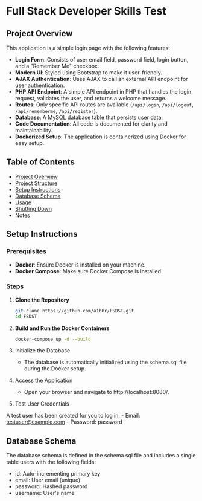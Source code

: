 # Full Stack Developer Skills Test

## Project Overview

This application is a simple login page with the following features:

- **Login Form**: Consists of user email field, password field, login button, and a "Remember Me" checkbox.
- **Modern UI**: Styled using Bootstrap to make it user-friendly.
- **AJAX Authentication**: Uses AJAX to call an external API endpoint for user authentication.
- **PHP API Endpoint**: A simple API endpoint in PHP that handles the login request, validates the user, and returns a welcome message.
- **Routes**: Only specific API routes are available (`/api/login`, `/api/logout`, `/api/rememberme`, `/api/register`).
- **Database**: A MySQL database table that persists user data.
- **Code Documentation**: All code is documented for clarity and maintainability.
- **Dockerized Setup**: The application is containerized using Docker for easy setup.

## Table of Contents

- [Project Overview](#project-overview)
- [Project Structure](#project-structure)
- [Setup Instructions](#setup-instructions)
- [Database Schema](#database-schema)
- [Usage](#usage)
- [Shutting Down](#shutting-down)
- [Notes](#notes)

## Setup Instructions

### Prerequisites

- **Docker**: Ensure Docker is installed on your machine.
- **Docker Compose**: Make sure Docker Compose is installed.

### Steps

1. **Clone the Repository**

   ```bash
   git clone https://github.com/a1b0r/FSDST.git
   cd FSDST
    ```

2. **Build and Run the Docker Containers**

    ```bash
    docker-compose up -d --build
    ```

3. Initialize the Database
    - The database is automatically initialized using the schema.sql file during the Docker setup.

4. Access the Application
    - Open your browser and navigate to http://localhost:8080/.

5. Test User Credentials

A test user has been created for you to log in:
    - Email: testuser@example.com
    - Password: password

## Database Schema

The database schema is defined in the schema.sql file and includes a single table users with the following fields:

- id: Auto-incrementing primary key
- email: User email (unique)
- password: Hashed password
- username: User's name
